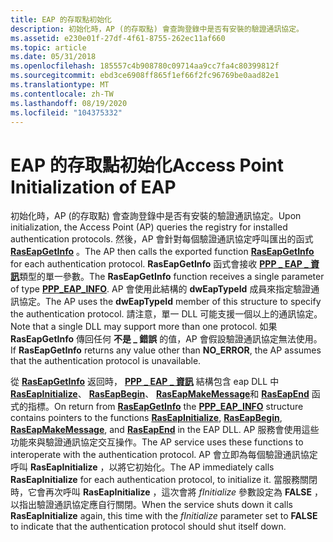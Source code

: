 ```yaml
---
title: EAP 的存取點初始化
description: 初始化時，AP (的存取點) 會查詢登錄中是否有安裝的驗證通訊協定。
ms.assetid: e230e01f-27df-4f61-8755-262ec11af660
ms.topic: article
ms.date: 05/31/2018
ms.openlocfilehash: 185557c4b908780c09714aa9cc7fa4c80399812f
ms.sourcegitcommit: ebd3ce6908ff865f1ef66f2fc96769be0aad82e1
ms.translationtype: MT
ms.contentlocale: zh-TW
ms.lasthandoff: 08/19/2020
ms.locfileid: "104375332"
---
```

# <a name="access-point-initialization-of-eap"></a><span data-ttu-id="1401c-103">EAP 的存取點初始化</span><span class="sxs-lookup"><span data-stu-id="1401c-103">Access Point Initialization of EAP</span></span>

<span data-ttu-id="1401c-104">初始化時，AP (的存取點) 會查詢登錄中是否有安裝的驗證通訊協定。</span><span class="sxs-lookup"><span data-stu-id="1401c-104">Upon initialization, the Access Point (AP) queries the registry for installed authentication protocols.</span></span> <span data-ttu-id="1401c-105">然後，AP 會針對每個驗證通訊協定呼叫匯出的函式 [**RasEapGetInfo**](/previous-versions/windows/desktop/api/Raseapif/nf-raseapif-raseapgetinfo) 。</span><span class="sxs-lookup"><span data-stu-id="1401c-105">The AP then calls the exported function [**RasEapGetInfo**](/previous-versions/windows/desktop/api/Raseapif/nf-raseapif-raseapgetinfo) for each authentication protocol.</span></span> <span data-ttu-id="1401c-106">**RasEapGetInfo** 函式會接收 [**PPP \_ EAP \_ 資訊**](/windows/desktop/api/Raseapif/ns-raseapif-ppp_eap_info)類型的單一參數。</span><span class="sxs-lookup"><span data-stu-id="1401c-106">The **RasEapGetInfo** function receives a single parameter of type [**PPP\_EAP\_INFO**](/windows/desktop/api/Raseapif/ns-raseapif-ppp_eap_info).</span></span> <span data-ttu-id="1401c-107">AP 會使用此結構的 **dwEapTypeId** 成員來指定驗證通訊協定。</span><span class="sxs-lookup"><span data-stu-id="1401c-107">The AP uses the **dwEapTypeId** member of this structure to specify the authentication protocol.</span></span> <span data-ttu-id="1401c-108">請注意，單一 DLL 可能支援一個以上的通訊協定。</span><span class="sxs-lookup"><span data-stu-id="1401c-108">Note that a single DLL may support more than one protocol.</span></span> <span data-ttu-id="1401c-109">如果 **RasEapGetInfo** 傳回任何 **不是 \_ 錯誤** 的值，AP 會假設驗證通訊協定無法使用。</span><span class="sxs-lookup"><span data-stu-id="1401c-109">If **RasEapGetInfo** returns any value other than **NO\_ERROR**, the AP assumes that the authentication protocol is unavailable.</span></span>

<span data-ttu-id="1401c-110">從 [**RasEapGetInfo**](/previous-versions/windows/desktop/api/Raseapif/nf-raseapif-raseapgetinfo) 返回時， [**PPP \_ EAP \_ 資訊**](/windows/desktop/api/Raseapif/ns-raseapif-ppp_eap_info) 結構包含 eap DLL 中 [**RasEapInitialize**](/previous-versions/windows/desktop/legacy/aa363527(v=vs.85))、 [**RasEapBegin**](/previous-versions/windows/desktop/legacy/aa363520(v=vs.85))、 [**RasEapMakeMessage**](/previous-versions/windows/desktop/legacy/aa363532(v=vs.85))和 [**RasEapEnd**](/previous-versions/windows/desktop/legacy/aa363521(v=vs.85)) 函式的指標。</span><span class="sxs-lookup"><span data-stu-id="1401c-110">On return from [**RasEapGetInfo**](/previous-versions/windows/desktop/api/Raseapif/nf-raseapif-raseapgetinfo) the [**PPP\_EAP\_INFO**](/windows/desktop/api/Raseapif/ns-raseapif-ppp_eap_info) structure contains pointers to the functions [**RasEapInitialize**](/previous-versions/windows/desktop/legacy/aa363527(v=vs.85)), [**RasEapBegin**](/previous-versions/windows/desktop/legacy/aa363520(v=vs.85)), [**RasEapMakeMessage**](/previous-versions/windows/desktop/legacy/aa363532(v=vs.85)), and [**RasEapEnd**](/previous-versions/windows/desktop/legacy/aa363521(v=vs.85)) in the EAP DLL.</span></span> <span data-ttu-id="1401c-111">AP 服務會使用這些功能來與驗證通訊協定交互操作。</span><span class="sxs-lookup"><span data-stu-id="1401c-111">The AP service uses these functions to interoperate with the authentication protocol.</span></span> <span data-ttu-id="1401c-112">AP 會立即為每個驗證通訊協定呼叫 **RasEapInitialize** ，以將它初始化。</span><span class="sxs-lookup"><span data-stu-id="1401c-112">The AP immediately calls **RasEapInitialize** for each authentication protocol, to initialize it.</span></span> <span data-ttu-id="1401c-113">當服務關閉時，它會再次呼叫 **RasEapInitialize** ，這次會將 *fInitialize* 參數設定為 **FALSE** ，以指出驗證通訊協定應自行關閉。</span><span class="sxs-lookup"><span data-stu-id="1401c-113">When the service shuts down it calls **RasEapInitialize** again, this time with the *fInitialize* parameter set to **FALSE** to indicate that the authentication protocol should shut itself down.</span></span>

 

 